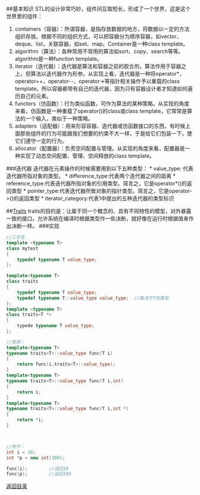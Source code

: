 ##基本知识
STL的设计非常巧妙，组件间互取短长，形成了一个世界，这是这个世界里的组件：
1. containers（容器）：所谓容器，是指存放数据的地方，将数据以一定的方法组织存放。根据不同的组织方式，可以把容器分为顺序容器，如vector、deque、list，关联容器，如set、map。Container是一种class template。
2. algorithm（算法）：各种常用不常用的算法如sort、copy、search等等。algorithm是一种function template。
3. iterator（迭代器）：迭代器是算法和容器之前的胶合剂，算法作用于容器之上，但算法以迭代器作为形参。从实现上看，迭代器是一种将operator*，operator++，operator--，operator->等指针相关操作予以重载的class template。所以容器都带有自己的迭代器，因为只有容器设计者才知道如何遍历自己的元素。
4. functors（仿函数）：行为类似函数，可作为算法的某种策略。从实现的角度来看，仿函数是一种重载了operator()的class或class template，它常常是算法的一个输入，类似于一种策略。
5. adapters（适配器）：用来形容容器、迭代器或仿函数接口的东西，有时候上面那些组件的行为可能跟我们想要的约束不大一样，于是给它们包装一下，使它们遵守一定的行为。
6. allocator（配置器）：负责空间配置与管理。从实现的角度来看，配置器是一种实现了动态空间配置、管理、空间释放的class template。
 
###迭代器
迭代器在元素操作的时候需要用到以下五种类型：
* 
value_type: 代表迭代器所指对象的类型。
* 
difference_type:代表两个迭代器之间的距离
* 
reference_type:代表迭代器所指对象的引用类型。简言之，它是operator*()的返回类型
* 
pointer_type:代表迭代器所致对象的指针类型。简言之，它是operator->()的返回类型
* 
iterator_category:代表1中提出的五种迭代器的类型标识

##[Traits](http://www.cnblogs.com/hush/archive/2004/03/10/2717.html)
traits的目的是：让属于同一个概念的、具有不同特性的模型，对外暴露一致的接口。允许系统在编译时根据类型作一些决断，就好像在运行时根据值来作出决断一样。
###实现
```C++
//三步走
template <typename T>
class mytest
{
    typedef typename T value_type;
};

template<typename T>
class traits
{
    typedef typename T value_type;
    typedef typename T::value_type value_type;  //取决于T的类型
};
template <typename T>
class traits<T *>
{
    typede typename T value_type;
};

//使用：
template<typename T>
typename traits<T>::value_type func(T i)
{
    return func(i,traits<T>::value_type);
}
template<typename T>
typename traits<T>::value_type func(T i,int)
{
    return i;
}
template<typename T>
typename traits<T>::value_type func(T i,int *)
{
    return *i;
}



//例子：
int i = 10;
int *p = new int(100);

func(i);        //返回10
func(p);        //返回100
```

[返回目录](README.md)